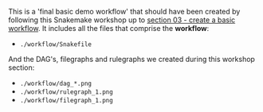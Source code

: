 This is a 'final basic demo workflow' that should have been created by following this Snakemake workshop up to [section 03 - create a basic workflow](https://msu-cmse-courses.github.io/CMSE_890-602_snakemake/workshop_material/03_create_a_basic_workflow/). It includes all the files that comprise the **workflow**:

- `./workflow/Snakefile`

And the DAG's, filegraphs and rulegraphs we created during this workshop section:

- `./workflow/dag_*.png`
- `./workflow/rulegraph_1.png`
- `./workflow/filegraph_1.png`
